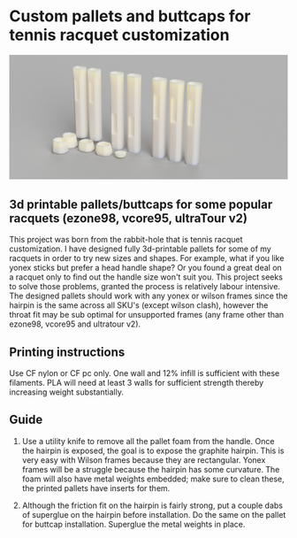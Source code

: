 # Custom pallets and buttcaps for tennis racquet customization

![Screenshot](all.png)

## 3d printable pallets/buttcaps for some popular racquets (ezone98, vcore95, ultraTour v2)

This project was born from the rabbit-hole that is tennis racquet customization. I have designed fully 3d-printable pallets for some of my racquets in order to try new sizes and shapes. For example, what if you like yonex sticks but prefer a head handle shape? Or you found a great deal on a racquet only to find out the handle size won't suit you. This project seeks to solve those problems, granted the process is relatively labour intensive. The designed pallets should work with any yonex or wilson frames since the hairpin is the same across all SKU's (except wilson clash), however the throat fit may be sub optimal for unsupported frames (any frame other than ezone98, vcore95 and ultratour v2). 

## Printing instructions

Use CF nylon or CF pc only. One wall and 12% infill is sufficient with these filaments. PLA will need at least 3 walls for sufficient strength thereby increasing weight substantially. 

## Guide

1. Use a utility knife to remove all the pallet foam from the handle. Once the hairpin is exposed, the goal is to expose the graphite hairpin. This is very easy with Wilson frames because they are rectangular. Yonex frames will be a struggle because the hairpin has some curvature. The foam will also have metal weights embedded; make sure to clean these, the printed pallets have inserts for them. 

2. Although the friction fit on the hairpin is fairly strong, put a couple dabs of superglue on the hairpin before installation. Do the same on the pallet for buttcap installation. Superglue the metal weights in place. 
